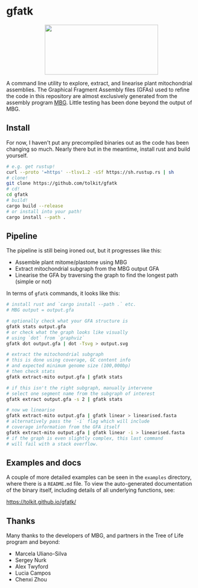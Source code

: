# gfatk

<p align="center">
    <img width="300" height="132" src="https://www.darwintreeoflife.org/wp-content/themes/dtol/dist/assets/gfx/dtol-logo-round.png">
</p>

A command line utility to explore, extract, and linearise plant mitochondrial assemblies. The Graphical Fragment Assembly files (GFAs) used to refine the code in this repository are almost exclusively generated from the assembly program <a href="https://github.com/maickrau/MBG">MBG</a>. Little testing has been done beyond the output of MBG.

## Install

For now, I haven't put any precompiled binaries out as the code has been changing so much. Nearly there but in the meantime, install rust and build yourself.

```bash
# e.g. get rustup!
curl --proto '=https' --tlsv1.2 -sSf https://sh.rustup.rs | sh
# clone!
git clone https://github.com/tolkit/gfatk
# cd!
cd gfatk
# build!
cargo build --release
# or install into your path!
cargo install --path .
```

## Pipeline

The pipeline is still being ironed out, but it progresses like this:

- Assemble plant mitome/plastome using MBG
- Extract mitochondrial subgraph from the MBG output GFA
- Linearise the GFA by traversing the graph to find the longest path (simple or not)

In terms of `gfatk` commands, it looks like this:

```bash
# install rust and `cargo install --path .` etc.
# MBG output = output.gfa

# optionally check what your GFA structure is
gfatk stats output.gfa
# or check what the graph looks like visually
# using `dot` from `graphviz`
gfatk dot output.gfa | dot -Tsvg > output.svg

# extract the mitochondrial subgraph
# this is done using coverage, GC content info
# and expected minimum genome size (100,000bp)
# then check stats
gfatk extract-mito output.gfa | gfatk stats

# if this isn't the right subgraph, manually intervene
# select one segment name from the subgraph of interest
gfatk extract output.gfa -s 2 | gfatk stats

# now we linearise
gfatk extract-mito output.gfa | gfatk linear > linearised.fasta
# alternatively pass the `-i` flag which will include
# coverage information from the GFA itself
gfatk extract-mito output.gfa | gfatk linear -i > linearised.fasta
# if the graph is even slightly complex, this last command
# will fail with a stack overflow.
```

## Examples and docs

A couple of more detailed examples can be seen in the `examples` directory, where there is a `README.md` file. To view the auto-generated documentation of the binary itself, including details of all underlying functions, see:

https://tolkit.github.io/gfatk/

## Thanks

Many thanks to the developers of MBG, and partners in the Tree of Life program and beyond:
- Marcela Uliano-Silva
- Sergey Nurk
- Alex Twyford
- Lucia Campos
- Chenxi Zhou